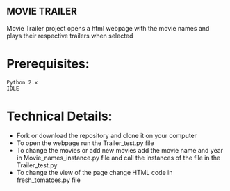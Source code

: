 ## MOVIE TRAILER
    
Movie Trailer project opens a html webpage with the movie names and plays their respective trailers when selected

# Prerequisites:

    Python 2.x
    IDLE
    
# Technical Details:
    
* Fork or download the repository and clone it on your computer
* To open the webpage run the Trailer_test.py file
* To change the movies or add new movies add the movie name and year in Movie_names_instance.py file and call the instances of the file in the Trailer_test.py   
* To change the view of the page change HTML code in fresh_tomatoes.py file
